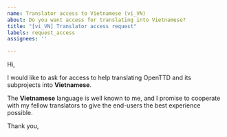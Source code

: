 ```yaml
---
name: Translator access to Vietnamese (vi_VN)
about: Do you want access for translating into Vietnamese?
title: "[vi_VN] Translator access request"
labels: request_access
assignees: ''

---
```


<!-- translator: vi_VN -->
<!-- Please do not edit the header of this template. -->

Hi,

I would like to ask for access to help translating OpenTTD and its subprojects into **Vietnamese**.

The **Vietnamese** language is well known to me, and I promise to cooperate with my fellow translators to give the end-users the best experience possible.

<!-- Please do not edit the above message. Do feel free to add a personal note after this line. -->

Thank you,
